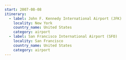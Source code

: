 ```yaml
---
start: 2007-08-08
itinerary:
  - label: John F. Kennedy International Airport (JFK)
    locality: New York
    country_name: United States
    category: airport
  - label: San Francisco International Airport (SFO)
    locality: San Francisco
    country_name: United States
    category: airport
---
```

